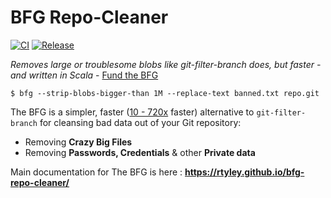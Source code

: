 BFG Repo-Cleaner 
================

[![CI](https://github.com/rtyley/bfg-repo-cleaner/actions/workflows/ci.yml/badge.svg)](https://github.com/rtyley/bfg-repo-cleaner/actions/workflows/ci.yml)
[![Release](https://github.com/rtyley/bfg-repo-cleaner/actions/workflows/release.yml/badge.svg)](https://github.com/rtyley/bfg-repo-cleaner/actions/workflows/release.yml)

_Removes large or troublesome blobs like git-filter-branch does, but faster - and written in Scala_ - [Fund the BFG](https://j.mp/fund-bfg)

```
$ bfg --strip-blobs-bigger-than 1M --replace-text banned.txt repo.git
```

The BFG is a simpler, faster ([10 - 720x](https://docs.google.com/spreadsheet/ccc?key=0AsR1d5Zpes8HdER3VGU1a3dOcmVHMmtzT2dsS2xNenc) faster)
alternative to `git-filter-branch` for cleansing bad data out of your Git repository:

* Removing **Crazy Big Files**
* Removing **Passwords, Credentials** & other **Private data**

Main documentation for The BFG is here : **https://rtyley.github.io/bfg-repo-cleaner/**
